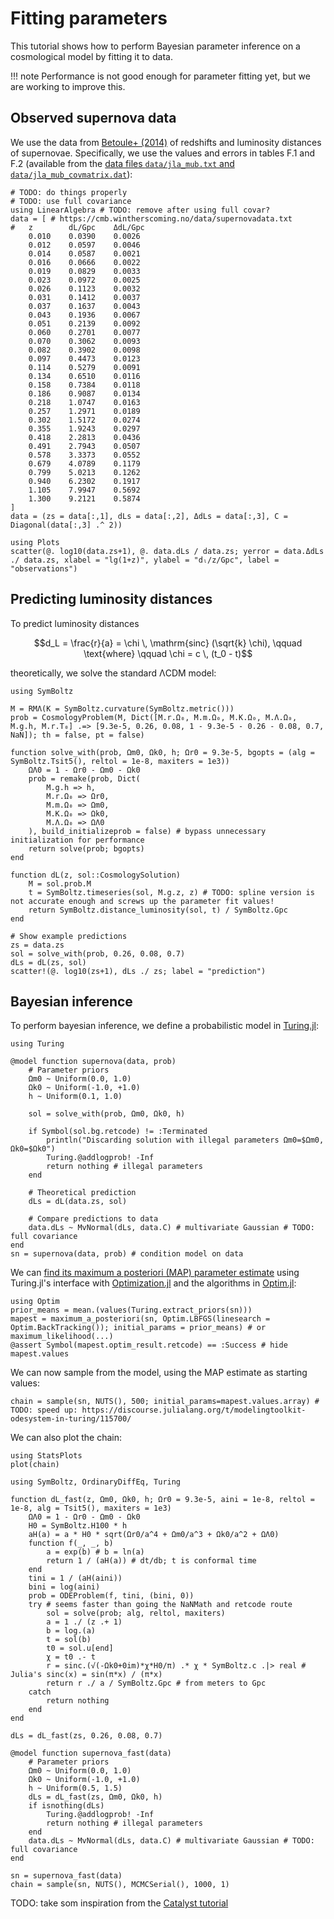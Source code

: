 # Fitting parameters

This tutorial shows how to perform Bayesian parameter inference on a cosmological model by fitting it to data.

!!! note
    Performance is not good enough for parameter fitting yet, but we are working to improve this.

## Observed supernova data

We use the data from [Betoule+ (2014)](https://arxiv.org/abs/1401.4064) of redshifts and luminosity distances of supernovae.
Specifically, we use the values and errors in tables F.1 and F.2
(available from the [data files `data/jla_mub.txt` and `data/jla_mub_covmatrix.dat`](http://supernovae.in2p3.fr/sdss_snls_jla/jla_likelihood_v6.tgz)):
```@example fit
# TODO: do things properly
# TODO: use full covariance
using LinearAlgebra # TODO: remove after using full covar?
data = [ # https://cmb.wintherscoming.no/data/supernovadata.txt
#   z        dL/Gpc    ΔdL/Gpc
    0.010    0.0390    0.0026
    0.012    0.0597    0.0046 
    0.014    0.0587    0.0021 
    0.016    0.0666    0.0022 
    0.019    0.0829    0.0033 
    0.023    0.0972    0.0025 
    0.026    0.1123    0.0032 
    0.031    0.1412    0.0037 
    0.037    0.1637    0.0043 
    0.043    0.1936    0.0067 
    0.051    0.2139    0.0092 
    0.060    0.2701    0.0077 
    0.070    0.3062    0.0093 
    0.082    0.3902    0.0098 
    0.097    0.4473    0.0123 
    0.114    0.5279    0.0091 
    0.134    0.6510    0.0116 
    0.158    0.7384    0.0118 
    0.186    0.9087    0.0134 
    0.218    1.0747    0.0163 
    0.257    1.2971    0.0189 
    0.302    1.5172    0.0274 
    0.355    1.9243    0.0297 
    0.418    2.2813    0.0436 
    0.491    2.7943    0.0507 
    0.578    3.3373    0.0552 
    0.679    4.0789    0.1179 
    0.799    5.0213    0.1262 
    0.940    6.2302    0.1917 
    1.105    7.9947    0.5692 
    1.300    9.2121    0.5874 
]
data = (zs = data[:,1], dLs = data[:,2], ΔdLs = data[:,3], C = Diagonal(data[:,3] .^ 2))

using Plots
scatter(@. log10(data.zs+1), @. data.dLs / data.zs; yerror = data.ΔdLs ./ data.zs, xlabel = "lg(1+z)", ylabel = "dₗ/z/Gpc", label = "observations")
```

## Predicting luminosity distances

To predict luminosity distances
```math
d_L = \frac{r}{a} = \chi \, \mathrm{sinc} (\sqrt{k} \chi),
\qquad \text{where} \qquad
\chi = c \, (t_0 - t)
```
theoretically, we solve the standard ΛCDM model:
```@example fit
using SymBoltz

M = RMΛ(K = SymBoltz.curvature(SymBoltz.metric()))
prob = CosmologyProblem(M, Dict([M.r.Ω₀, M.m.Ω₀, M.K.Ω₀, M.Λ.Ω₀, M.g.h, M.r.T₀] .=> [9.3e-5, 0.26, 0.08, 1 - 9.3e-5 - 0.26 - 0.08, 0.7, NaN]); th = false, pt = false)

function solve_with(prob, Ωm0, Ωk0, h; Ωr0 = 9.3e-5, bgopts = (alg = SymBoltz.Tsit5(), reltol = 1e-8, maxiters = 1e3))
    ΩΛ0 = 1 - Ωr0 - Ωm0 - Ωk0
    prob = remake(prob, Dict(
        M.g.h => h,
        M.r.Ω₀ => Ωr0,
        M.m.Ω₀ => Ωm0,
        M.K.Ω₀ => Ωk0,
        M.Λ.Ω₀ => ΩΛ0
    ), build_initializeprob = false) # bypass unnecessary initialization for performance
    return solve(prob; bgopts)
end

function dL(z, sol::CosmologySolution)
    M = sol.prob.M
    t = SymBoltz.timeseries(sol, M.g.z, z) # TODO: spline version is not accurate enough and screws up the parameter fit values!
    return SymBoltz.distance_luminosity(sol, t) / SymBoltz.Gpc
end

# Show example predictions
zs = data.zs
sol = solve_with(prob, 0.26, 0.08, 0.7)
dLs = dL(zs, sol)
scatter!(@. log10(zs+1), dLs ./ zs; label = "prediction")
```

## Bayesian inference

To perform bayesian inference, we define a probabilistic model in [Turing.jl](https://turinglang.org/):
```@example fit
using Turing

@model function supernova(data, prob)
    # Parameter priors
    Ωm0 ~ Uniform(0.0, 1.0)
    Ωk0 ~ Uniform(-1.0, +1.0)
    h ~ Uniform(0.1, 1.0)

    sol = solve_with(prob, Ωm0, Ωk0, h)

    if Symbol(sol.bg.retcode) != :Terminated
        println("Discarding solution with illegal parameters Ωm0=$Ωm0, Ωk0=$Ωk0")
        Turing.@addlogprob! -Inf
        return nothing # illegal parameters
    end

    # Theoretical prediction
    dLs = dL(data.zs, sol)

    # Compare predictions to data
    data.dLs ~ MvNormal(dLs, data.C) # multivariate Gaussian # TODO: full covariance
end
sn = supernova(data, prob) # condition model on data
```
We can [find its maximum a posteriori (MAP) parameter estimate](https://turinglang.org/docs/usage/mode-estimation/) using Turing.jl's interface with [Optimization.jl](https://docs.sciml.ai/Optimization/) and the algorithms in [Optim.jl](https://docs.sciml.ai/Optimization/stable/optimization_packages/optim/):
```@example fit
using Optim
prior_means = mean.(values(Turing.extract_priors(sn)))
mapest = maximum_a_posteriori(sn, Optim.LBFGS(linesearch = Optim.BackTracking()); initial_params = prior_means) # or maximum_likelihood(...)
@assert Symbol(mapest.optim_result.retcode) == :Success # hide
mapest.values
```
We can now sample from the model, using the MAP estimate as starting values:
```@example fit
chain = sample(sn, NUTS(), 500; initial_params=mapest.values.array) # TODO: speed up: https://discourse.julialang.org/t/modelingtoolkit-odesystem-in-turing/115700/
```
We can also plot the chain:
```@example fit
using StatsPlots
plot(chain)
```

```@setup fit
using SymBoltz, OrdinaryDiffEq, Turing

function dL_fast(z, Ωm0, Ωk0, h; Ωr0 = 9.3e-5, aini = 1e-8, reltol = 1e-8, alg = Tsit5(), maxiters = 1e3)
    ΩΛ0 = 1 - Ωr0 - Ωm0 - Ωk0
    H0 = SymBoltz.H100 * h
    aH(a) = a * H0 * sqrt(Ωr0/a^4 + Ωm0/a^3 + Ωk0/a^2 + ΩΛ0)
    function f(_, _, b)
        a = exp(b) # b = ln(a)
        return 1 / (aH(a)) # dt/db; t is conformal time
    end
    tini = 1 / (aH(aini))
    bini = log(aini)
    prob = ODEProblem(f, tini, (bini, 0))
    try # seems faster than going the NaNMath and retcode route
        sol = solve(prob; alg, reltol, maxiters)
        a = 1 ./ (z .+ 1)
        b = log.(a)
        t = sol(b)
        t0 = sol.u[end]
        χ = t0 .- t
        r = sinc.(√(-Ωk0+0im)*χ*H0/π) .* χ * SymBoltz.c .|> real # Julia's sinc(x) = sin(π*x) / (π*x)
        return r ./ a / SymBoltz.Gpc # from meters to Gpc
    catch
        return nothing
    end
end

dLs = dL_fast(zs, 0.26, 0.08, 0.7)

@model function supernova_fast(data)
    # Parameter priors
    Ωm0 ~ Uniform(0.0, 1.0)
    Ωk0 ~ Uniform(-1.0, +1.0)
    h ~ Uniform(0.5, 1.5)
    dLs = dL_fast(zs, Ωm0, Ωk0, h)
    if isnothing(dLs)
        Turing.@addlogprob! -Inf
        return nothing # illegal parameters
    end
    data.dLs ~ MvNormal(dLs, data.C) # multivariate Gaussian # TODO: full covariance
end

sn = supernova_fast(data)
chain = sample(sn, NUTS(), MCMCSerial(), 1000, 1)
```

TODO: take som inspiration from the [Catalyst tutorial](https://docs.sciml.ai/Catalyst/stable/inverse_problems/global_sensitivity_analysis/)
